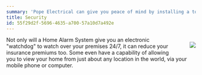 ```yaml
---
summary: 'Pope Electrical can give you peace of mind by installing a top-quality Home Alarm System for you. '
title: Security
id: 55f29d2f-5696-4635-a700-57a10d7a492e
---
```

<p style="float: right; margin-left: 32px;"><img src="/assets/img/creds/nfi-badge.png"></p>
Not only will a Home Alarm System give you an electronic "watchdog" to watch over your premises 24/7, it can reduce your insurance premiums too.  Some even have a capability of allowing you to view your home from just about any location in the world, via your mobile phone or computer.
